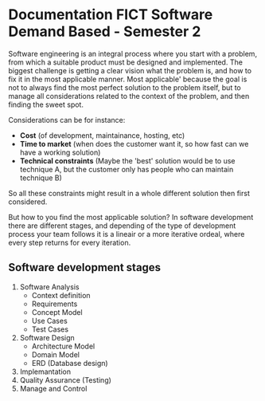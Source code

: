 Documentation FICT Software Demand Based - Semester 2
=====================================

Software engineering is an integral process where you start with a problem, from which a suitable product must be designed and implemented. The biggest challenge is getting a clear vision what the problem is, and how to fix it in the most applicable manner. Most applicable' because the goal is not to always find the most perfect solution to the problem itself, but to manage all considerations related to the context of the problem, and then finding the sweet spot. 

Considerations can be for instance:
 - **Cost** (of development, maintainance, hosting, etc)
 - **Time to market** (when does the customer want it, so how fast can we have a working solution)
 - **Technical constraints** (Maybe the 'best' solution would be to use technique A, but the customer only has people who can maintain technique B)

So all these constraints might result in a whole different solution then first considered. 

But how to you find the most applicable solution? In software development there are different stages, and depending of the type of development process your team follows it is a lineair or a more iterative ordeal, where every step returns for every iteration.

## Software development stages
1. Software Analysis
    * Context definition
    * Requirements
    * Concept Model
    * Use Cases
    * Test Cases
2. Software Design
    * Architecture Model
    * Domain Model
    * ERD (Database design)
3. Implemantation
4. Quality Assurance (Testing)
5. Manage and Control







